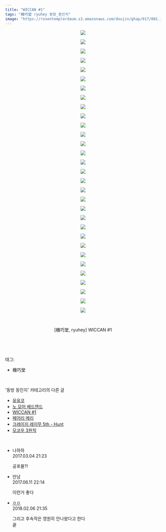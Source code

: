 ```yaml
---
title: "WICCAN #1"
tags: "機巧堂 ryuhey 동방_동인지"
image: "https://rosentemplerdaum.s3.amazonaws.com/doujin/ghap/917/001.jpg"
---
```

<div class="article">
<p style="text-align: center; clear: none; float: none;"><img src="{{ site.imgserver10 }}/ghap/917/001.jpg"/></p>
<p style="text-align: center; clear: none; float: none;"><img src="{{ site.imgserver10 }}/ghap/917/002.jpg"/></p>
<p style="text-align: center; clear: none; float: none;"><img src="{{ site.imgserver10 }}/ghap/917/003.jpg"/></p>
<p style="text-align: center; clear: none; float: none;"><img src="{{ site.imgserver10 }}/ghap/917/004.jpg"/></p>
<p style="text-align: center; clear: none; float: none;"><img src="{{ site.imgserver10 }}/ghap/917/005.jpg"/></p>
<p style="text-align: center; clear: none; float: none;"><img src="{{ site.imgserver10 }}/ghap/917/006.jpg"/></p>
<p style="text-align: center; clear: none; float: none;"><img src="{{ site.imgserver10 }}/ghap/917/007.jpg"/></p>
<p style="text-align: center; clear: none; float: none;"><img src="{{ site.imgserver10 }}/ghap/917/008.jpg"/></p>
<p style="text-align: center; clear: none; float: none;"><img src="{{ site.imgserver10 }}/ghap/917/009.jpg"/></p>
<p style="text-align: center; clear: none; float: none;"><img src="{{ site.imgserver10 }}/ghap/917/010.jpg"/></p>
<p style="text-align: center; clear: none; float: none;"><img src="{{ site.imgserver10 }}/ghap/917/011.jpg"/></p>
<p style="text-align: center; clear: none; float: none;"><img src="{{ site.imgserver10 }}/ghap/917/012.jpg"/></p>
<p style="text-align: center; clear: none; float: none;"><img src="{{ site.imgserver10 }}/ghap/917/013.jpg"/></p>
<p style="text-align: center; clear: none; float: none;"><img src="{{ site.imgserver10 }}/ghap/917/014.jpg"/></p>
<p style="text-align: center; clear: none; float: none;"><img src="{{ site.imgserver10 }}/ghap/917/015.jpg"/></p>
<p style="text-align: center; clear: none; float: none;"><img src="{{ site.imgserver10 }}/ghap/917/016.jpg"/></p>
<p style="text-align: center; clear: none; float: none;"><img src="{{ site.imgserver10 }}/ghap/917/017.jpg"/></p>
<p style="text-align: center; clear: none; float: none;"><img src="{{ site.imgserver10 }}/ghap/917/018.jpg"/></p>
<p style="text-align: center; clear: none; float: none;"><img src="{{ site.imgserver10 }}/ghap/917/019.jpg"/></p>
<p style="text-align: center; clear: none; float: none;"><img src="{{ site.imgserver10 }}/ghap/917/020.jpg"/></p>
<p style="text-align: center; clear: none; float: none;"><img src="{{ site.imgserver10 }}/ghap/917/021.jpg"/></p>
<p style="text-align: center; clear: none; float: none;"><img src="{{ site.imgserver10 }}/ghap/917/022.jpg"/></p>
<p style="text-align: center; clear: none; float: none;"><img src="{{ site.imgserver10 }}/ghap/917/023.jpg"/></p>
<p style="text-align: center; clear: none; float: none;"><img src="{{ site.imgserver10 }}/ghap/917/024.jpg"/></p>
<p style="text-align: center; clear: none; float: none;"><img src="{{ site.imgserver10 }}/ghap/917/025.jpg"/></p>
<p style="text-align: center; clear: none; float: none;"><img src="{{ site.imgserver10 }}/ghap/917/026.jpg"/></p>
<p style="text-align: center; clear: none; float: none;"><img src="{{ site.imgserver10 }}/ghap/917/027.jpg"/></p>
<p style="text-align: center; clear: none; float: none;"><img src="{{ site.imgserver10 }}/ghap/917/028.jpg"/></p>
<p style="text-align: center; clear: none; float: none;"><img src="{{ site.imgserver10 }}/ghap/917/029.jpg"/></p>
<p style="text-align: center; clear: none; float: none;"><img src="{{ site.imgserver10 }}/ghap/917/030.jpg"/></p>
<p style="text-align: center; clear: none; float: none;"><img src="{{ site.imgserver10 }}/ghap/917/031.jpg"/></p>
<p style="text-align: center; clear: none; float: none;"><br/></p>
<p style="text-align: center; clear: none; float: none;">[機巧堂, ryuhey] WICCAN #1</p>
<p><br/></p>
</div><br/>
<div class="tagTrail">
<p>태그: </p>
<ul>
<li>機巧堂</li>
</ul>
</div><br/>
<div class="another">
<p>'동방 동인지' 카테고리의 다른 글</p>
<ul>
<li><a href="/ghap_919">유유코</a></li>
<li><a href="/ghap_918">노 모어 베드엔드</a></li>
<li><a href="/ghap_917">WICCAN #1</a></li>
<li><a href="/ghap_916">페어리 메리</a></li>
<li><a href="/ghap_915">크레이지 레이무 5th - Hunt</a></li>
<li><a href="/ghap_913">모코우 3원칙</a></li>
</ul>
</div><br/>
<div class="cb_module cb_fluid">
<div class="cb_wrt cb_profile">
<div class="comment">
<ul>
<li class="cb_thumb_off" id="comment14931370">
<div class="cb_comment_area">
<div class="cb_info_area">
<div class="cb_section">
<span class="cb_nick_name">나하하</span>
</div>
<div class="cb_section">
<span class="cb_date">2017.03.04 21:23 </span>
</div>
</div>
<div class="cb_dsc_comment">
<p class="cb_dsc">
											공포물?!
										</p>
</div>
</div></li>
<li class="cb_thumb_off" id="comment15011156">
<div class="cb_comment_area">
<div class="cb_info_area">
<div class="cb_section">
<span class="cb_nick_name">만남</span>
</div>
<div class="cb_section">
<span class="cb_date">2017.06.11 22:14 </span>
</div>
</div>
<div class="cb_dsc_comment">
<p class="cb_dsc">
											이런거 좋다
										</p>
</div>
</div></li>
<li class="cb_thumb_off" id="comment15193960">
<div class="cb_comment_area">
<div class="cb_info_area">
<div class="cb_section">
<span class="cb_nick_name"> <a href="http://http:/ㄱㄷ극딧ㅇ7z8au1bh" onclick="return openLinkInNewWindow(this)">ㅇㅇ</a></span>
</div>
<div class="cb_section">
<span class="cb_date">2018.02.06 21:35 </span>
</div>
</div>
<div class="cb_dsc_comment">
<p class="cb_dsc">
											그리고 후속작은 영원히 안나왔다고 한다<br/>
끝
										</p>
</div>
</div></li>
</ul>
</div>
</div><!-- commentList close -->
</div><br/>
